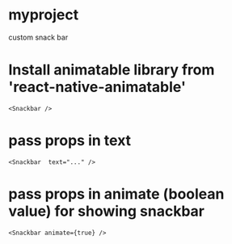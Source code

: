 # myproject
custom snack bar


# Install animatable library from 'react-native-animatable' 
`<Snackbar />`

# pass props in text 
`<Snackbar 
text="..."
/>`

# pass props in animate (boolean value) for showing snackbar
`<Snackbar
animate={true}
/>`

